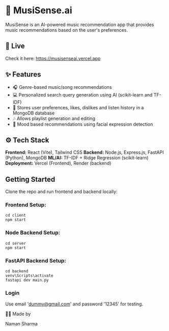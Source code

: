 # 🎵 MusiSense.ai

MusiSense is an AI-powered music recommendation app that provides music recommendations based on the user's preferences.

## 🚀 Live

Check it here: https://musisenseai.vercel.app

## ✨ Features

- 🎧 Genre-based music/song recommendations
- 💻 Personalized search query generation using AI (scikit-learn and TF-IDF)
- 💾 Stores user preferences, likes, dislikes and listen history in a MongoDB database
- 🎶 Allows playlist generation and editing
- 🎥 Mood based recommendations using facial expression detection

## ⚙️ Tech Stack

**Frontend:** React (Vite), Tailwind CSS
**Backend:** Node.js, Express.js, FastAPI (Python), MongoDB
**ML/AI:** TF-IDF + Ridge Regression (scikit-learn)
**Deployment:** Vercel (Frontend), Render (backend)

## Getting Started

Clone the repo and run frontend and backend locally:

### Frontend Setup:

```
cd client
npm start
```

### Node Backend Setup:

```
cd server
npm start
```

### FastAPI Backend Setup:

```
cd backend
venv\Scripts\activate
fastapi dev main.py
```

### Login

Use email 'dummy@gmail.com' and password '12345' for testing.

🧑‍💻 Made by

Naman Sharma
